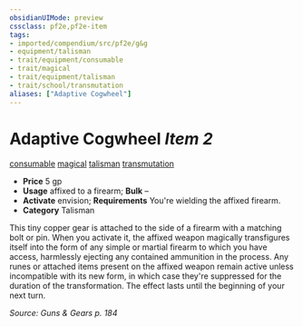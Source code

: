 ```yaml
---
obsidianUIMode: preview
cssclass: pf2e,pf2e-item
tags:
- imported/compendium/src/pf2e/g&g
- equipment/talisman
- trait/equipment/consumable
- trait/magical
- trait/equipment/talisman
- trait/school/transmutation
aliases: ["Adaptive Cogwheel"]
---
```

# Adaptive Cogwheel *Item 2*  
[consumable](consumable.md)  [magical](magical.md)  [talisman](talisman.md)  [transmutation](transmutation.md)  

- **Price** 5 gp
- **Usage** affixed to a firearm; **Bulk** –
- **Activate** envision; **Requirements** You're wielding the affixed firearm.
- **Category** Talisman

This tiny copper gear is attached to the side of a firearm with a matching bolt or pin. When you activate it, the affixed weapon magically transfigures itself into the form of any simple or martial firearm to which you have access, harmlessly ejecting any contained ammunition in the process. Any runes or attached items present on the affixed weapon remain active unless incompatible with its new form, in which case they're suppressed for the duration of the transformation. The effect lasts until the beginning of your next turn.

*Source: Guns & Gears p. 184*